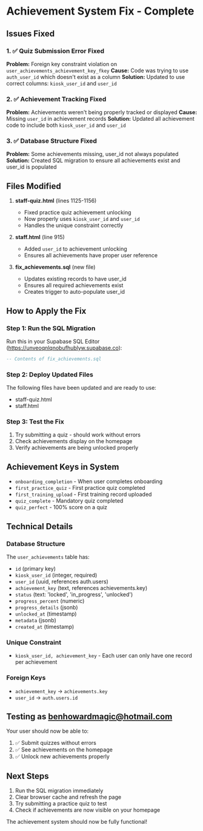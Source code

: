 # Achievement System Fix - Complete

## Issues Fixed

### 1. ✅ Quiz Submission Error Fixed
**Problem:** Foreign key constraint violation on `user_achievements_achievement_key_fkey`
**Cause:** Code was trying to use `auth_user_id` which doesn't exist as a column
**Solution:** Updated to use correct columns: `kiosk_user_id` and `user_id`

### 2. ✅ Achievement Tracking Fixed
**Problem:** Achievements weren't being properly tracked or displayed
**Cause:** Missing `user_id` in achievement records
**Solution:** Updated all achievement code to include both `kiosk_user_id` and `user_id`

### 3. ✅ Database Structure Fixed
**Problem:** Some achievements missing, user_id not always populated
**Solution:** Created SQL migration to ensure all achievements exist and user_id is populated

## Files Modified

1. **staff-quiz.html** (lines 1125-1156)
   - Fixed practice quiz achievement unlocking
   - Now properly uses `kiosk_user_id` and `user_id`
   - Handles the unique constraint correctly

2. **staff.html** (line 915)
   - Added `user_id` to achievement unlocking
   - Ensures all achievements have proper user reference

3. **fix_achievements.sql** (new file)
   - Updates existing records to have user_id
   - Ensures all required achievements exist
   - Creates trigger to auto-populate user_id

## How to Apply the Fix

### Step 1: Run the SQL Migration
Run this in your Supabase SQL Editor (https://unveoqnlqnobufhublyw.supabase.co):

```sql
-- Contents of fix_achievements.sql
```

### Step 2: Deploy Updated Files
The following files have been updated and are ready to use:
- staff-quiz.html
- staff.html

### Step 3: Test the Fix
1. Try submitting a quiz - should work without errors
2. Check achievements display on the homepage
3. Verify achievements are being unlocked properly

## Achievement Keys in System

- `onboarding_completion` - When user completes onboarding
- `first_practice_quiz` - First practice quiz completed
- `first_training_upload` - First training record uploaded
- `quiz_complete` - Mandatory quiz completed
- `quiz_perfect` - 100% score on a quiz

## Technical Details

### Database Structure
The `user_achievements` table has:
- `id` (primary key)
- `kiosk_user_id` (integer, required)
- `user_id` (uuid, references auth.users)
- `achievement_key` (text, references achievements.key)
- `status` (text: 'locked', 'in_progress', 'unlocked')
- `progress_percent` (numeric)
- `progress_details` (jsonb)
- `unlocked_at` (timestamp)
- `metadata` (jsonb)
- `created_at` (timestamp)

### Unique Constraint
- `kiosk_user_id, achievement_key` - Each user can only have one record per achievement

### Foreign Keys
- `achievement_key` → `achievements.key`
- `user_id` → `auth.users.id`

## Testing as benhowardmagic@hotmail.com

Your user should now be able to:
1. ✅ Submit quizzes without errors
2. ✅ See achievements on the homepage
3. ✅ Unlock new achievements properly

## Next Steps

1. Run the SQL migration immediately
2. Clear browser cache and refresh the page
3. Try submitting a practice quiz to test
4. Check if achievements are now visible on your homepage

The achievement system should now be fully functional!